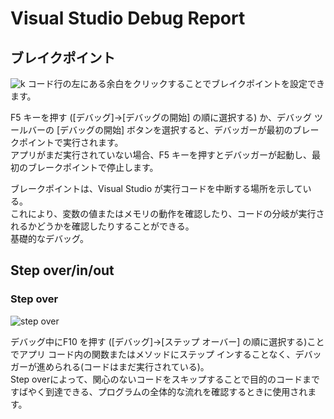 # Visual Studio Debug Report

## ブレイクポイント

![k](https://raw.github.com/wiki/gotakamikubo/VisualStudioDebug-KamikuboGota-/images/BreakPoint.gif)
コード行の左にある余白をクリックすることでブレイクポイントを設定できます。

F5 キーを押す ([デバッグ]→[デバッグの開始] の順に選択する) か、デバッグ ツールバーの [デバッグの開始] ボタンを選択すると、デバッガーが最初のブレークポイントで実行されます。<br>
 アプリがまだ実行されていない場合、F5 キーを押すとデバッガーが起動し、最初のブレークポイントで停止します。

 ブレークポイントは、Visual Studio が実行コードを中断する場所を示している。<br>
これにより、変数の値またはメモリの動作を確認したり、コードの分岐が実行されるかどうかを確認したりすることができる。<br>
基礎的なデバッグ。

## Step over/in/out

### Step over

![step over](https://raw.github.com/wiki/gotakamikubo/VisualStudioDebug-KamikuboGota-/images/Step_over.gif)

デバッグ中にF10 を押す ([デバッグ]→[ステップ オーバー] の順に選択する)ことでアプリ コード内の関数またはメソッドにステップ インすることなく、デバッガーが進められる(コードはまだ実行されている)。<br>
 Step overによって、関心のないコードをスキップすることで目的のコードまですばやく到達できる、プログラムの全体的な流れを確認するときに使用されます。